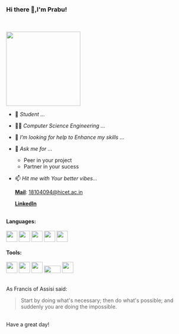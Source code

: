 ### Hi there 👋,I'm Prabu!
<br>
<br>
<img src="https://image.flaticon.com/icons/png/512/5020/5020976.png" width="200" height="200">
<br>


- 🔭 _Student ..._
- :man_student: _Computer Science Engineering ..._
- 🤔 _I’m looking for help to Enhance my skills ..._ 
- 💬 _Ask me for ..._
    * Peer in your project
    * Partner in your sucess
 
- 📫 _Hit me with Your better vibes..._
    
    [**Mail**](18104094@hicet.ac.in): 18104094@hicet.ac.in
    
    [**LinkedIn**](https://www.linkedin.com/in/prabu-k-17b2b7212/)
    <br>
    <br>
    
**Languages:**
    <br>
    <br>
    <img src="https://image.flaticon.com/icons/png/512/919/919839.png" width="30" height="30">
    <img src="https://image.flaticon.com/icons/png/512/74/74904.png" width="30" height="30">
    <img src="https://image.flaticon.com/icons/png/512/2772/2772123.png" width="30" height="30">
    <img src="https://image.flaticon.com/icons/png/512/888/888859.png" width="30" height="30">
    <img src="https://image.flaticon.com/icons/png/512/919/919826.png" width="30" height="30">
    <br>
    <br>
    **Tools:**
    <br>
    <br>
    <img src="https://image.flaticon.com/icons/png/512/906/906308.png" width="30" height="30">
    <img src="https://image.flaticon.com/icons/png/512/906/906324.png" width="30" height="30">
    <img src="https://seeklogo.com/images/C/canva-logo-B4BE25729A-seeklogo.com.png" width="30" height="30">
    <img src="https://seeklogo.com/images/V/virtual-box-logo-2BE2AD5F0F-seeklogo.com.png" width="45" height="20">
    <img src="https://seeklogo.com/images/A/autodesk-maya-logo-A8D58F0B59-seeklogo.com.jpg" width="30" height="30">
      <br>
      <br>
      
As  Francis of Assisi said:

> Start by doing what's necessary;
>  then do what's possible; 
> and suddenly you are doing the impossible.
<br>
Have a great day!
